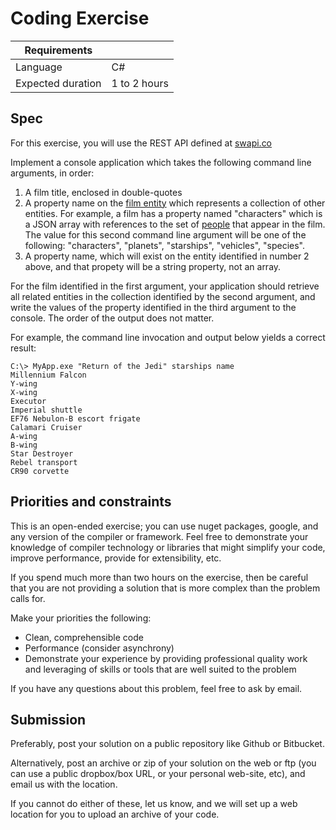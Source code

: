 # Coding Exercise


|Requirements        |             |
|--------------------|-------------|
|Language            |C#           |
|Expected duration   |1 to 2 hours |

## Spec

For this exercise, you will use the REST API defined at [swapi.co](http://swapi.co/)

Implement a console application which takes the following command line arguments, in order:

1. A film title, enclosed in double-quotes
2. A property name on the [film entity](http://swapi.co/documentation#films) which represents a collection of other entities. For example, a film has a property named "characters" which is a JSON array with references to the set of [people](http://swapi.co/documentation#people) that appear in the film. The value for this second command line argument will be one of the following: "characters", "planets", "starships", "vehicles", "species".
3. A property name, which will exist on the entity identified in number 2 above, and that propety will be a string property, not an array.

For the film identified in the first argument, your application should retrieve all related entities in the collection identified by the second argument, and write the values of the property identified in the third argument to the console. The order of the output does not matter.

For example, the command line invocation and output below yields a correct result:

```
C:\> MyApp.exe "Return of the Jedi" starships name
Millennium Falcon
Y-wing
X-wing
Executor
Imperial shuttle
EF76 Nebulon-B escort frigate
Calamari Cruiser
A-wing
B-wing
Star Destroyer
Rebel transport
CR90 corvette
```

## Priorities and constraints

This is an open-ended exercise; you can use nuget packages, google, and any version of the compiler or framework. Feel free to demonstrate your knowledge of compiler technology or libraries that might simplify your code, improve performance, provide for extensibility, etc.

If you spend much more than two hours on the exercise, then be careful that you are not providing a solution that is more complex than the problem calls for.

Make your priorities the following:

* Clean, comprehensible code
* Performance (consider asynchrony)
* Demonstrate your experience by providing professional quality work and leveraging of skills or tools that are well suited to the problem

If you have any questions about this problem, feel free to ask by email.

## Submission
Preferably, post your solution on a public repository like Github or Bitbucket.

Alternatively, post an archive or zip of your solution on the web or ftp (you can use a public dropbox/box URL, or your personal web-site, etc), and email us with the location.

If you cannot do either of these, let us know, and we will set up a web location for you to upload an archive of your code.